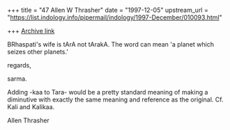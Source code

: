 +++
title = "47 Allen W Thrasher"
date = "1997-12-05"
upstream_url = "https://list.indology.info/pipermail/indology/1997-December/010093.html"

+++
[Archive link](https://list.indology.info/pipermail/indology/1997-December/010093.html)

BRhaspati's wife is tArA not tArakA. The word can mean 'a planet which
seizes other planets.'

regards,

sarma.


Adding -kaa to Tara- would be a pretty standard meaning of making a
diminutive with exactly the same meaning and reference as the original.  Cf.
Kali and Kalikaa.

Allen Thrasher



